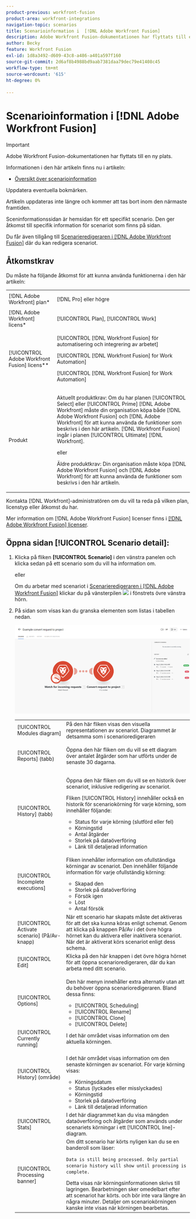 ```yaml
---
product-previous: workfront-fusion
product-area: workfront-integrations
navigation-topic: scenarios
title: Scenarioinformation i  [!DNL Adobe Workfront Fusion]
description: Adobe Workfront Fusion-dokumentationen har flyttats till en ny plats. Den här artikeln har tagits bort, men innehåller en länk till den nya artikeln som innehåller den här funktionen.
author: Becky
feature: Workfront Fusion
exl-id: 1d8a3492-d609-43c8-a486-a401a597f160
source-git-commit: 2d6af8b4988bd9aab7381daa79dec79e41408c45
workflow-type: tm+mt
source-wordcount: '615'
ht-degree: 0%

---
```


# Scenarioinformation i [!DNL Adobe Workfront Fusion]

>[!IMPORTANT]
>
>Adobe Workfront Fusion-dokumentationen har flyttats till en ny plats.
>
>Informationen i den här artikeln finns nu i artikeln:
>
>* [Översikt över scenarioinformation](https://experienceleague.adobe.com/docs/workfront-fusion/using/get-started-with-fusion/navigate-workfront-fusion/scenario-details.html)
>
>Uppdatera eventuella bokmärken.
>
>Artikeln uppdateras inte längre och kommer att tas bort inom den närmaste framtiden.

Sceninformationssidan är hemsidan för ett specifikt scenario. Den ger åtkomst till specifik information för scenariot som finns på sidan.

Du får även tillgång till [Scenarieredigeraren i [!DNL Adobe Workfront Fusion]](../../workfront-fusion/scenarios/scenario-editor.md) där du kan redigera scenariot.

## Åtkomstkrav

Du måste ha följande åtkomst för att kunna använda funktionerna i den här artikeln:

<table style="table-layout:auto">  
 <col> 
 <col> 
 <tbody> 
  <tr> 
    <td role="rowheader">[!DNL Adobe Workfront] plan*</td> 
   <td> <p>[!DNL Pro] eller högre</p> </td> 
  </tr> 
  <tr data-mc-conditions=""> 
   <td role="rowheader">[!DNL Adobe Workfront] licens*</td> 
   <td> <p>[!UICONTROL Plan], [!UICONTROL Work]</p> </td> 
  </tr> 
  <tr> 
   <td role="rowheader">[!UICONTROL Adobe Workfront Fusion] licens**</td> 
   <td> <p>[!UICONTROL [!DNL Workfront Fusion] för automatisering och integrering av arbetet] </p><p>[!UICONTROL [!DNL Workfront Fusion] for Work Automation] </p><p>[!UICONTROL [!DNL Workfront Fusion] for Work Automation]</p>   </td> 
  </tr> 
  <tr> 
   <td role="rowheader">Produkt</td> 
   <td>
   <p>Aktuellt produktkrav: Om du har planen [!UICONTROL Select] eller [!UICONTROL Prime] [!DNL Adobe Workfront] måste din organisation köpa både [!DNL Adobe Workfront Fusion] och [!DNL Adobe Workfront] för att kunna använda de funktioner som beskrivs i den här artikeln. [!DNL Workfront Fusion] ingår i planen [!UICONTROL Ultimate] [!DNL Workfront].</p>
   <p>eller</p>
   <p>Äldre produktkrav: Din organisation måste köpa [!DNL Adobe Workfront Fusion] och [!DNL Adobe Workfront] för att kunna använda de funktioner som beskrivs i den här artikeln.</p>
   </td> 
  </tr> 
 </tbody> 
</table>

Kontakta [!DNL Workfront]-administratören om du vill ta reda på vilken plan, licenstyp eller åtkomst du har.

Mer information om [!DNL Adobe Workfront Fusion] licenser finns i [[!DNL Adobe Workfront Fusion] licenser](../../workfront-fusion/get-started/license-automation-vs-integration.md).

## Öppna sidan [!UICONTROL Scenario detail]:

1. Klicka på fliken **[!UICONTROL Scenario]** i den vänstra panelen och klicka sedan på ett scenario som du vill ha information om.

   eller

   Om du arbetar med scenariot i [Scenarieredigeraren i  [!DNL Adobe Workfront Fusion]](../../workfront-fusion/scenarios/scenario-editor.md) klickar du på vänsterpilen ![](assets/exit-editing-arrow.png) i fönstrets övre vänstra hörn.

1. På sidan som visas kan du granska elementen som listas i tabellen nedan.

   ![](assets/scenario-detail-350x207.png)

   <table style="table-layout:auto"> 
    <col> 
    <col> 
    <tbody> 
     <tr> 
      <td role="rowheader">[!UICONTROL Modules diagram] </td> 
      <td>På den här fliken visas den visuella representationen av scenariot. Diagrammet är detsamma som i scenarioredigeraren</td> 
     </tr> 
     <tr> 
      <td role="rowheader">[!UICONTROL Reports] (tabb) </td> 
      <td> <p>Öppna den här fliken om du vill se ett diagram över antalet åtgärder som har utförts under de senaste 30 dagarna.</p>  </td> 
     </tr> 
     <tr> 
      <td role="rowheader">[!UICONTROL History] (tabb) </td> 
      <td> <p>Öppna den här fliken om du vill se en historik över scenariot, inklusive redigering av scenariot. </p> <p>Fliken [!UICONTROL History] innehåller också en historik för scenariokörning för varje körning, som innehåller följande:</p> 
       <ul> 
        <li>Status för varje körning (slutförd eller fel)</li> 
        <li>Körningstid</li> 
        <li>Antal åtgärder</li> 
        <li>Storlek på dataöverföring</li> 
        <li>Länk till detaljerad information</li> 
       </ul> </td> 
     </tr> 
     <tr> 
      <td role="rowheader">[!UICONTROL Incomplete executions]</td> 
      <td> <p>Fliken innehåller information om ofullständiga körningar av scenariot. Den innehåller följande information för varje ofullständig körning:</p> 
       <ul> 
        <li>Skapad den</li> 
        <li>Storlek på dataöverföring</li> 
        <li>Försök igen</li> 
        <li>Löst</li> 
        <li>Antal försök</li> 
       </ul> </td> 
     </tr> 
     <tr> 
      <td role="rowheader">[!UICONTROL Activate scenario] (På/Av-knapp)</td> 
      <td>När ett scenario har skapats måste det aktiveras för att det ska kunna köras enligt schemat. Genom att klicka på knappen På/Av i det övre högra hörnet kan du aktivera eller inaktivera scenariot. När det är aktiverat körs scenariot enligt dess schema.</td> 
     </tr> 
     <tr> 
      <td role="rowheader">[!UICONTROL Edit]</td> 
      <td>Klicka på den här knappen i det övre högra hörnet för att öppna scenarioredigeraren, där du kan arbeta med ditt scenario.</td> 
     </tr> 
     <tr> 
      <td role="rowheader">[!UICONTROL Options]</td> 
      <td> <p>Den här menyn innehåller extra alternativ utan att du behöver öppna scenarioredigeraren. Bland dessa finns:</p> 
       <ul> 
        <li>[!UICONTROL Scheduling]</li> 
        <li>[!UICONTROL Rename]</li> 
        <li>[!UICONTROL Clone]</li> 
        <li>[!UICONTROL Delete]</li> 
       </ul> </td> 
     </tr> 
     <tr> 
      <td role="rowheader">[!UICONTROL Currently running]</td> 
      <td>I det här området visas information om den aktuella körningen.</td> 
     </tr> 
     <tr> 
      <td role="rowheader"> <p>[!UICONTROL History] (område)</p> <p> </p> </td> 
      <td> <p>I det här området visas information om den senaste körningen av scenariot. För varje körning visas:</p> 
       <ul> 
        <li>Körningsdatum</li> 
        <li>Status (lyckades eller misslyckades)</li> 
        <li>Körningstid</li> 
        <li>Storlek på dataöverföring</li> 
        <li>Länk till detaljerad information</li> 
       </ul> </td> 
     </tr> 
     <tr> 
      <td role="rowheader"> <p>[!UICONTROL Stats]</p>  </td> 
      <td>I det här diagrammet kan du visa mängden dataöverföring och åtgärder som används under scenariets körningar i ett [!UICONTROL line]-diagram.</td> 
     </tr> 
     <tr> 
      <td role="rowheader"> <p>[!UICONTROL Processing banner]</p>  </td> 
      <td>Om ditt scenario har körts nyligen kan du se en banderoll som läser:<p><code>Data is still being processed. Only partial scenario history will show until processing is complete.</code></p>Detta visas när körningsinformationen skrivs till lagringen. Bearbetningen sker omedelbart efter att scenariot har körts. och bör inte vara längre än några minuter. Detaljer om scenariokörningen kanske inte visas när körningen bearbetas.</td> 
     </tr> 
    </tbody> 
   </table>
